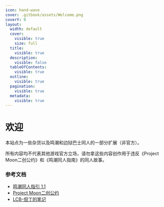 ```yaml
---
icon: hand-wave
cover: .gitbook/assets/Welcome.png
coverY: 0
layout:
  width: default
  cover:
    visible: true
    size: full
  title:
    visible: true
  description:
    visible: false
  tableOfContents:
    visible: true
  outline:
    visible: true
  pagination:
    visible: true
  metadata:
    visible: true
---
```


# 欢迎

本站点为一些杂货以及鸣潮和边狱巴士同人的一部分扩展（非官方）。

所有内容均不代表其他游戏官方立场，请勿拿这些内容创作用于违反《Project Moon二创公约》和《鸣潮同人指南》的同人故事。

### 参考文档

* [鸣潮同人指引 1.1](https://bilibili.com/read/cv43346710)
* [Project Moon二创公约](https://limbuscompany.huijiwiki.com/wiki/%E6%9C%88%E8%AE%A1%E4%BA%8C%E5%88%9B%E5%85%AC%E7%BA%A6)
* [LCB-但丁的笔记](https://limbuscompany.huijiwiki.com/wiki/%E4%BD%86%E4%B8%81%E7%AC%94%E8%AE%B0)
